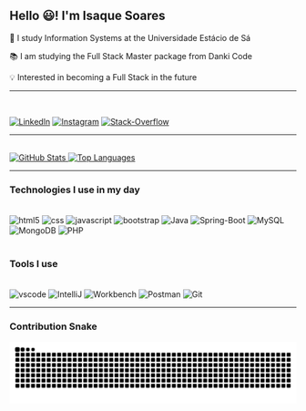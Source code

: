 ## Hello 😃! I'm Isaque Soares

📌 I study Information Systems at the Universidade Estácio de Sá

📚 I am studying the Full Stack Master package from Danki Code

💡 Interested in becoming a Full Stack in the future

---
<br/>

[![Linkedln](https://img.shields.io/badge/LinkedIn-0077B5?style=for-the-badge&logo=linkedin&logoColor=white)](https://www.linkedin.com/in/isaque-soares-a32814142/)
[![Instagram](https://img.shields.io/badge/Instagram-E4405F?style=for-the-badge&logo=instagram&logoColor=white)](https://www.instagram.com/dev_isaque/)
[![Stack-Overflow](https://img.shields.io/badge/Stack_Overflow-FE7A16?style=for-the-badge&logo=stack-overflow&logoColor=white)](https://pt.stackoverflow.com/users/281250/isaque-soares-dev/)

---
<br/>
<div>
  <a href="https://github.com/Dev-Isaque">
    <img height="180em" src="https://github-readme-stats.vercel.app/api?username=Dev-Isaque&theme=dark&show_icons=true" alt="GitHub Stats"/>
    <img height="180em" src="https://github-readme-stats.vercel.app/api/top-langs/?username=Dev-Isaque&layout=compact&theme=dark" alt="Top Languages"/>
  </a>
</div>

---

### Technologies I use in my day

<div style="display: inline_block"><br/>
    <img align="center" alt="html5" src="https://img.shields.io/badge/HTML5-E34F26?style=for-the-badge&logo=html5&logoColor=white" />
    <img align="center" alt="css" src="https://img.shields.io/badge/CSS3-1572B6?style=for-the-badge&logo=css3&logoColor=white" />
    <img align="center" alt="javascript" src="https://img.shields.io/badge/JavaScript-323330?style=for-the-badge&logo=javascript&logoColor=F7DF1E" />
    <img align="center" alt="bootstrap" src="https://img.shields.io/badge/Bootstrap-563D7C?style=for-the-badge&logo=bootstrap&logoColor=white" />
    <img align="center" alt="Java" src="https://cdn.jsdelivr.net/gh/devicons/devicon/icons/java/java-original.svg" />
    <img align="center" alt="Spring-Boot" src="https://cdn.jsdelivr.net/gh/devicons/devicon/icons/spring/spring-original-wordmark.svg" />
    <img align="center" alt="MySQL" src="https://cdn.jsdelivr.net/gh/devicons/devicon/icons/mysql/mysql-original-wordmark.svg" />
    <img align="center" alt="MongoDB" src="https://cdn.jsdelivr.net/gh/devicons/devicon/icons/mongodb/mongodb-original-wordmark.svg" />
    <img align="center" alt="PHP" src="https://cdn.jsdelivr.net/gh/devicons/devicon/icons/php/php-original.svg" />
</div>
<br/>

### Tools I use

<div style="display: inline_block"><br/>
    <img width="50px" align="center" alt="vscode" src="https://cdn.jsdelivr.net/gh/devicons/devicon/icons/vscode/vscode-original-wordmark.svg" />
    <img width="50px" align="center" alt="IntelliJ" src="https://cdn.jsdelivr.net/gh/devicons/devicon/icons/intellij/intellij-original-wordmark.svg" />
    <img width="50px" align="center" alt="Workbench" src="https://img.icons8.com/color/96/000000/mysql-workbench.png" />
    <img width="50px" align="center" alt="Postman" src="https://www.vectorlogo.zone/logos/getpostman/getpostman-icon.svg" />
    <img width="50px" align="center" alt="Git" src="https://cdn.jsdelivr.net/gh/devicons/devicon/icons/git/git-original.svg" />
</div>

---

### Contribution Snake

![Snake animation](https://github.com/Dev-Isaque/Dev-Isaque/blob/output/github-contribution-grid-snake.svg)

